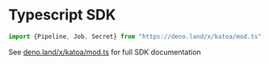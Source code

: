 # Typescript SDK

```typescript
import {Pipeline, Job, Secret} from "https://deno.land/x/katoa/mod.ts"
```

See [deno.land/x/katoa/mod.ts](https://deno.land/x/katoa/mod.ts) for full SDK documentation